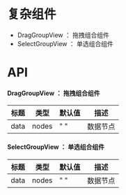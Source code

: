# 复杂组件

- DragGroupView ： 拖拽组合组件
- SelectGroupView ： 单选组合组件

# API

#### DragGroupView ： 拖拽组合组件

| 标题 | 类型  | 默认值 | 描述     |
| ---- | ----- | ------ | -------- |
| data | nodes | " "    | 数据节点 |

#### SelectGroupView ： 单选组合组件

| 标题 | 类型  | 默认值 | 描述     |
| ---- | ----- | ------ | -------- |
| data | nodes | " "    | 数据节点 |
